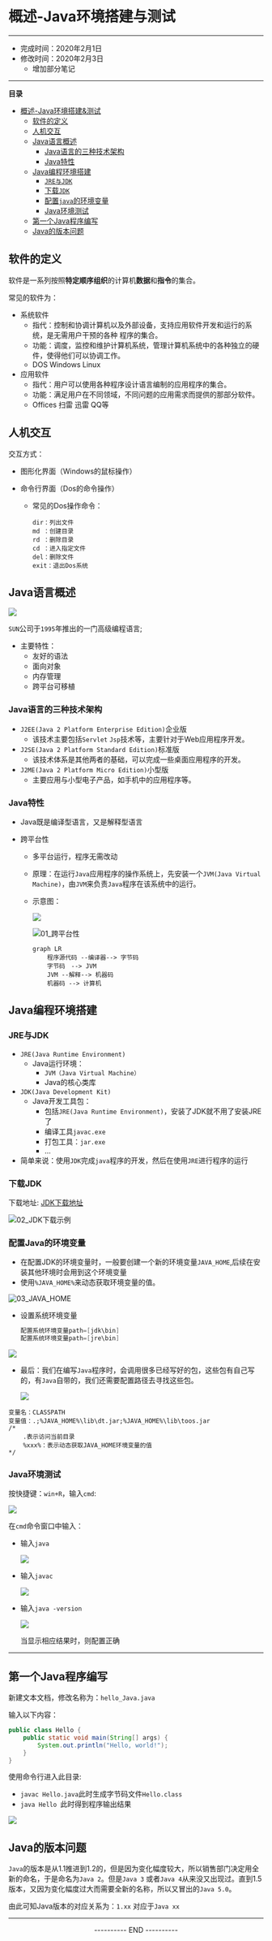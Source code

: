 # 概述-Java环境搭建与测试

---

- 完成时间：2020年2月1日
- 修改时间：2020年2月3日
  - 增加部分笔记



---

**目录**

- [概述-Java环境搭建&测试](#概述-Java环境搭建与测试)
  * [软件的定义](#软件的定义)
  * [人机交互](#人机交互)
  * [Java语言概述](#Java语言概述)
    + [Java语言的三种技术架构](#Java语言的三种技术架构)
    + [Java特性](#java特性)
  * [Java编程环境搭建](#java编程环境搭建)
    + [`JRE与JDK`](#JRE与JDK)
    + [下载`JDK`](#下载JDK)
    + [配置`java`的环境变量](#配置java的环境变量)
    + [Java环境测试](#Java环境测试)
  * [第一个Java程序编写](#第一个Java程序编写)
  * [Java的版本问题](#Java的版本问题)


## 软件的定义

软件是一系列按照**特定顺序组织**的计算机**数据**和**指令**的集合。

常见的软件为：

- 系统软件
  - 指代：控制和协调计算机以及外部设备，支持应用软件开发和运行的系统，是无需用户干预的各种 程序的集合。
  - 功能：调度，监控和维护计算机系统，管理计算机系统中的各种独立的硬件，使得他们可以协调工作。
  - DOS Windows Linux
- 应用软件
  - 指代：用户可以使用各种程序设计语言编制的应用程序的集合。
  - 功能：满足用户在不同领域，不同问题的应用需求而提供的那部分软件。
  - Offices 扫雷 迅雷 QQ等



## 人机交互

交互方式：

- 图形化界面（Windows的鼠标操作）

- 命令行界面（Dos的命令操作）

  - 常见的Dos操作命令：

    ```dos
    dir：列出文件
    md ：创建目录
    rd ：删除目录
    cd ：进入指定文件
    del：删除文件
    exit：退出Dos系统
    ```

## Java语言概述

![](../media/11_Java概述.png)

`SUN`公司于`1995`年推出的一门高级编程语言;

- 主要特性：
  - 友好的语法
  - 面向对象
  - 内存管理
  - 跨平台可移植

### Java语言的三种技术架构

- `J2EE(Java 2 Platform Enterprise Edition)`企业版
  - 该技术主要包括`Servlet` `Jsp`技术等，主要针对于Web应用程序开发。
- `J2SE(Java 2 Platform Standard Edition)`标准版
  - 该技术体系是其他两者的基础，可以完成一些桌面应用程序的开发。
- `J2ME(Java 2 Platform Micro Edition)`小型版
  - 主要应用与小型电子产品，如手机中的应用程序等。

### Java特性

- Java既是编译型语言，又是解释型语言

- 跨平台性

  - 多平台运行，程序无需改动

  - 原理：在运行`Java`应用程序的操作系统上，先安装一个`JVM(Java Virtual Machine)`，由`JVM`来负责`Java`程序在该系统中的运行。

  - 示意图：

    ![](../media/12_Java跨平台.png)

    ![01_跨平台性](../media/01_跨平台性.png)

    ```mermaid
    graph LR
    	程序源代码 --编译器--> 字节码
    	字节码　--> JVM
    	JVM --解释--> 机器码
    	机器码 --> 计算机
    ```

    

## Java编程环境搭建

### JRE与JDK

- `JRE(Java Runtime Environment)`
  - Java运行环境：
    - `JVM（Java Virtual Machine）`
    - Java的核心类库
- `JDK(Java Development Kit)`
  - Java开发工具包：
    - 包括`JRE(Java Runtime Environment)`，安装了JDK就不用了安装JRE了
    - 编译工具`javac.exe` 
    - 打包工具：`jar.exe`
    - ...
- 简单来说：使用`JDK`完成`java`程序的开发，然后在使用`JRE`进行程序的运行

### 下载JDK

下载地址: [JDK下载地址](https://www.oracle.com/technetwork/java/javase/downloads/jdk8-downloads-2133151.html )

![02_JDK下载示例](../media/02_JDK下载.png)

### 配置Java的环境变量

- 在配置JDK的环境变量时，一般要创建一个新的环境变量`JAVA_HOME`,后续在安装其他环境时会用到这个环境变量
- 使用`%JAVA_HOME%`来动态获取环境变量的值。

![03_JAVA_HOME](../media/03_JAVA_HOME.png)

- 设置系统环境变量

  ```java
  配置系统环境变量path=[jdk\bin]
  配置系统环境变量path=[jre\bin]
  ```

![](../media/04_setpath.png)

- 最后：我们在编写`Java`程序时，会调用很多已经写好的包，这些包有自己写的，有`Java`自带的，我们还需要配置路径去寻找这些包。

  ![](../media/05_setCLASSPATH.png)

```
变量名：CLASSPATH
变量值：.;%JAVA_HOME%\lib\dt.jar;%JAVA_HOME%\lib\toos.jar
/*
	.表示访问当前目录
	%xxx%：表示动态获取JAVA_HOME环境变量的值
*/
```

### Java环境测试

按快捷键：`win+R`，输入`cmd`:

![](../media/06_inputCMD.png)

在`cmd`命令窗口中输入：

- 输入`java`

  ![](../media/07_inputjava.png)

- 输入`javac`

  ![](../media/08_inputjavac.png)

- 输入`java -version`

  ![](../media/09_inputjava-version.png)

  当显示相应结果时，则配置正确

---

## 第一个Java程序编写

新建文本文档，修改名称为：`hello_Java.java`

输入以下内容：

```java
public class Hello {
    public static void main(String[] args) {
        System.out.println("Hello, world!");
    }
}
```

使用命令行进入此目录:

- `javac Hello.java`此时生成字节码文件`Hello.class`
- `java Hello `此时得到程序输出结果

![](../media/10_第一个Java程序.png)

## Java的版本问题

`Java`的版本是从1.1推进到1.2的，但是因为变化幅度较大，所以销售部门决定用全新的命名，于是命名为`Java 2`。但是`Java 3` 或者`Java 4`从来没又出现过。直到1.5版本，又因为变化幅度过大而需要全新的名称，所以又冒出的`Java 5.0`。

由此可知Java版本的对应关系为：`1.xx` 对应于`Java xx`



---

<p align="center">---------- END ----------</p>